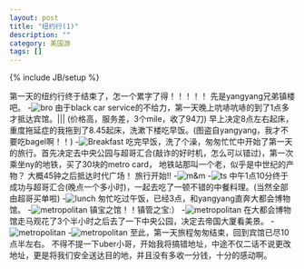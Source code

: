 ```yaml
---
layout: post
title: "纽约行(1)"
description: ""
category: 美国游
tags: []
---
```

{% include JB/setup %}

第一天的纽约行终于结束了，怎一个累字了得！！！！！
先是yangyang兄弟镇楼吧。
-![bro](/assets/image/ny-1.7.JPG)
由于black car service的不给力，第一天晚上吭哧吭哧的到了1点多才抵达宾馆。||| (价格高，服务差，3个mile，收了94刀)
早上决定8点左右起床，重度拖延症的我拖到了8.45起床，洗漱下楼吃早饭。(图盗自yangyang，我才不要吃bagel啊！！)
-![Breakfast](/assets/image/ny-1.1.JPG)
吃完早饭，洗了个澡，匆匆忙忙中开始了第一天的旅行。首先决定去中央公园与超哥汇合(敲诈的好时机，怎么可以错过)，第一次乘坐ny的地铁，买了30块的metro card，
地铁站那叫一个老，似乎是中世纪的产物？ 大概45钟之后抵达时代广场！ 旅行开始!! 
-![m&m](/assets/image/ny-1.2.JPG)
-![ts](/assets/image/ny-1.3.JPG)
中午1点10分终于成功与超哥汇合(晚点一个多小时)，一起去吃了一顿不错的中餐料理。(当然全部由超哥买单啦)
-![lunch](/assets/image/ny-1.5.JPG)
匆忙吃过午饭，已经3点，和yangyang直奔大都会博物馆。
-![metropolitan](/assets/image/ny-1.6.JPG)
镇宝之馆！！镇管之宝:）
-![metropolitan](/assets/image/ny-1.8.JPG)
在大都会博物馆走马观花了3个半小时之后去了一下中央公园，决定去帝国大厦看美景。
-![metropolitan](/assets/image/ny-1.9.JPG)
-![metropolitan](/assets/image/ny-1.10.JPG)
至此，第一天旅程匆匆结束，回到宾馆已尽10点半左右。 不得不提一下uber小哥，开始我将搞错地址，中途不仅二话不说更改地址，更是将我们安全送达目的地，并且没有多收一分钱，十分的感动啊。